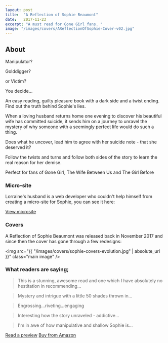 ```yaml
---
layout: post
title:  "A Reflection of Sophie Beaumont"
date:   2017-11-23
excerpt: "A must read for Gone Girl fans. "
image: "/images/covers/AReflectionOfSophie-Cover-v02.jpg"
---
```


## About

Manipulator?

Golddigger?

or Victim?

You decide...

An easy reading, guilty pleasure book with a dark side and a twist ending. Find out the truth behind Sophie's lies. 

When a loving husband returns home one evening to discover his beautiful wife has committed suicide, it sends him on a journey to unravel the mystery of why someone with a seemingly perfect life would do such a thing.

Does what he uncover, lead him to agree with her suicide note - that she deserved it?

Follow the twists and turns and follow both sides of the story to learn the real reason for her demise. 

Perfect for fans of Gone Girl, The Wife Between Us and The Girl Before

### Micro-site

Lorraine's husband is a web developer who couldn't help himself from creating a micro-site for Sophie, you can see it here:

<a href="/sophie/index.html" target="_preview" class="button ">View microsite</a>

### Covers

A Reflection of Sophie Beaumont was released back in November 2017 and since then the cover has gone through a few redesigns:

<img src="{{ "/images/covers/sophie-covers-evolution.jpg" | absolute_url }}" class="main image" /></a>

### What readers are saying;

> This is a stunning, awesome read and one which I have absolutely no hestitation in recommending...

> Mystery and intrigue with a little 50 shades thrown in...

> Engrossing...riveting...engaging

> Interesting how the story unraveled - addictive...

> I'm in awe of how manipulative and shallow Sophie is...


<a href="https://leer.amazon.es/kp/embed?asin=B077QQ5RH4&preview=newtab&linkCode=kpe&ref_=cm_sw_r_kb_dp_Cjp2DbEC7413G" target="_preview" class="button ">Read a preview</a>
<a href="https://www.amazon.co.uk/Reflection-Sophie-Beaumont-Gripping-Ending-ebook/dp/B077QQ5RH4/" target="_amazon" class="button special ">Buy from Amazon</a>
